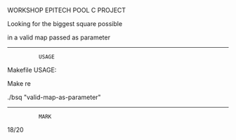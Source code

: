 WORKSHOP EPITECH POOL C PROJECT

Looking for the biggest square possible

in a valid map passed as parameter

________________________________
              USAGE
Makefile USAGE:

Make re

./bsq "valid-map-as-parameter"
________________________________
              MARK
18/20
